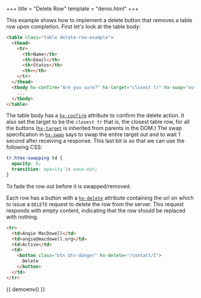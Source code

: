 +++
title = "Delete Row"
template = "demo.html"
+++

This example shows how to implement a delete button that removes a table row upon completion.  First let's look at the
table body:

```html
<table class="table delete-row-example">
  <thead>
    <tr>
      <th>Name</th>
      <th>Email</th>
      <th>Status</th>
      <th></th>
    </tr>
  </thead>
  <tbody hx-confirm="Are you sure?" hx-target="closest tr" hx-swap="outerHTML swap:1s">
    ...
  </tbody>
</table>
```

The table body has a [`hx-confirm`](@/attributes/hx-confirm.md) attribute to confirm the delete action.  It also
set the target to be the `closest tr` that is, the closest table row, for all the buttons ([`hx-target`](@/attributes/hx-target.md) 
is inherited from parents in the DOM.)  The swap specification in [`hx-swap`](@/attributes/hx-swap.md) says to swap the
entire target out and to wait 1 second after receiving a response.  This last bit is so that we can use the following
CSS:

```css
tr.htmx-swapping td {
  opacity: 0;
  transition: opacity 1s ease-out;
}
```

To fade the row out before it is swapped/removed.

Each row has a button with a [`hx-delete`](@/attributes/hx-delete.md) attribute containing the url on which to issue a `DELETE` 
request to delete the row from the server. This request responds with empty content, indicating that the row should
be replaced with nothing.

```html
<tr>
  <td>Angie MacDowell</td>
  <td>angie@macdowell.org</td>
  <td>Active</td>
  <td>
    <button class="btn btn-danger" hx-delete="/contact/1">
      Delete
    </button>
  </td>
</tr>
```

<style>
tr.htmx-swapping td {
  opacity: 0;
  transition: opacity 1s ease-out;
}
</style>

{{ demoenv() }}

<script>
    //=========================================================================
    // Fake Server Side Code
    //=========================================================================

    // data
    var contacts = [
      {
        name: "Joe Smith",
        email: "joe@smith.org",
        status: "Active",
      },
      {
        name: "Angie MacDowell",
        email: "angie@macdowell.org",
        status: "Active",
      },
      {
        name: "Fuqua Tarkenton",
        email: "fuqua@tarkenton.org",
        status: "Active",
      },
      {
        name: "Kim Yee",
        email: "kim@yee.org",
        status: "Inactive",
      },
    ];

    // routes
    init("/demo", function(request, params){
      return tableTemplate(contacts);
    });

    onDelete(/\/contact\/\d+/, function(request, params){
      return "";
    });

    // templates
    function rowTemplate(contact, i) {
      return `<tr>
      <td>${contact["name"]}</td>
      <td>${contact["email"]}</td>
      <td>${contact["status"]}</td>
      <td>
        <button class="btn btn-danger" hx-delete="/contact/${i}">
          Delete
        </button>
      </td>
    </tr>`;
    }

    function tableTemplate(contacts) {
      var rows = "";

      for (var i = 0; i < contacts.length; i++) {
        rows += rowTemplate(contacts[i], i, "");
      }

      return `
<table class="table delete-row-example">
  <thead>
    <tr>
      <th>Name</th>
      <th>Email</th>
      <th>Status</th>
      <th></th>
    </tr>
  </thead>
  <tbody hx-confirm="Are you sure?" hx-target="closest tr" hx-swap="outerHTML swap:1s">
    ${rows}
  </tbody>
</table>`;
    }

</script>